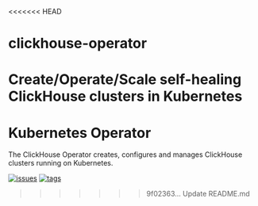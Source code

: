 <<<<<<< HEAD
# clickhouse-operator
Create/Operate/Scale self-healing ClickHouse clusters in Kubernetes
=======
# Kubernetes Operator

The ClickHouse Operator creates, configures and manages ClickHouse clusters running on Kubernetes.

[![issues](https://img.shields.io/github/issues/altinity/clickhouse-operator.svg)](https://github.com/altinity/clickhouse-operator/issues)
[![tags](https://img.shields.io/github/tag/altinity/clickhouse-operator.svg)](https://github.com/altinity/clickhouse-operator/tags)
>>>>>>> 9f02363... Update README.md

